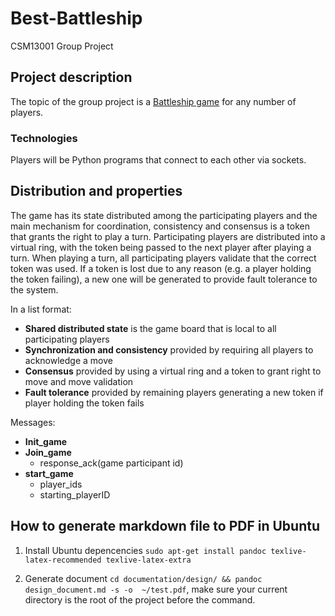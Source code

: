 # Best-Battleship
CSM13001 Group Project

## Project description
The topic of the group project is a [Battleship game](https://en.wikipedia.org/wiki/Battleship_(game)) for any number of players.

### Technologies
Players will be Python programs that connect to each other via sockets.

## Distribution and properties
The game has its state distributed among the participating players and the main mechanism for coordination, consistency and consensus is a token that grants the right to play a turn.
Participating players are distributed into a virtual ring, with the token being passed to the next player
after playing a turn. When playing a turn, all participating players validate that the correct token was used. If a token is lost due to any reason (e.g. a player holding the token failing), a new one will be generated to provide fault tolerance to the system.

In a list format:
- **Shared distributed state** is the game board that is local to all participating players
- **Synchronization and consistency** provided by requiring all players to acknowledge a move
- **Consensus** provided by using a virtual ring and a token to grant right to move and move validation
- **Fault tolerance** provided by remaining players generating a new token if player holding the token fails

Messages:

- **Init_game**
- **Join_game**
  - response_ack(game participant id)
- **start_game**
    - player_ids
    - starting_playerID

## How to generate markdown file to PDF in Ubuntu

1. Install Ubuntu depencencies `sudo apt-get install pandoc texlive-latex-recommended texlive-latex-extra`


2. Generate document `cd documentation/design/ && pandoc design_document.md -s -o  ~/test.pdf`, make sure your current directory is the root of the project before the command.